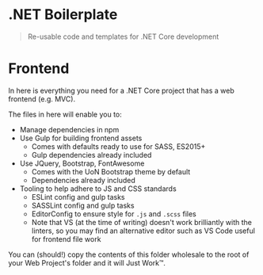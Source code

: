 # .NET Boilerplate

> Re-usable code and templates for .NET Core development

# Frontend

In here is everything you need for a .NET Core project that has a web frontend (e.g. MVC).

The files in here will enable you to:

- Manage dependencies in npm
- Use Gulp for building frontend assets
  - Comes with defaults ready to use for SASS, ES2015+
  - Gulp dependencies already included
- Use JQuery, Bootstrap, FontAwesome
  - Comes with the UoN Bootstrap theme by default
  - Dependencies already included
- Tooling to help adhere to JS and CSS standards
  - ESLint config and gulp tasks
  - SASSLint config and gulp tasks
  - EditorConfig to ensure style for `.js` and `.scss` files
  - Note that VS (at the time of writing) doesn't work brilliantly with the linters, so you may find an alternative editor such as VS Code useful for frontend file work

You can (should!) copy the contents of this folder wholesale to the root of your Web Project's folder and it will Just Work™.